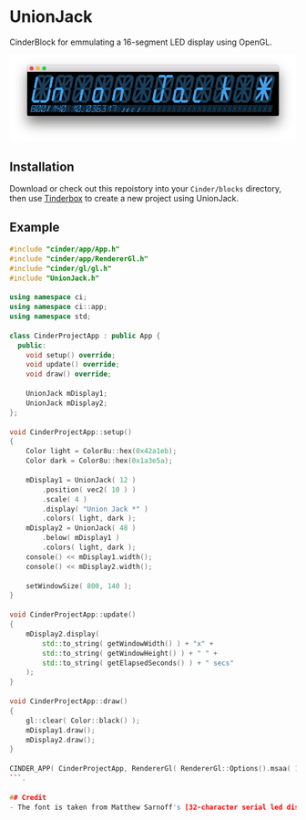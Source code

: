 # UnionJack
CinderBlock for emmulating a 16-segment LED display using OpenGL.

![Screenshot](PREVIEW.png)

## Installation

Download or check out this repoistory into your `Cinder/blocks` directory, then
use [Tinderbox](https://libcinder.org/docs/guides/tinderbox/) to create a new
project using UnionJack.

## Example

```c++
#include "cinder/app/App.h"
#include "cinder/app/RendererGl.h"
#include "cinder/gl/gl.h"
#include "UnionJack.h"

using namespace ci;
using namespace ci::app;
using namespace std;

class CinderProjectApp : public App {
  public:
    void setup() override;
    void update() override;
    void draw() override;

    UnionJack mDisplay1;
    UnionJack mDisplay2;
};

void CinderProjectApp::setup()
{
    Color light = Color8u::hex(0x42a1eb);
    Color dark = Color8u::hex(0x1a3e5a);

    mDisplay1 = UnionJack( 12 )
        .position( vec2( 10 ) )
        .scale( 4 )
        .display( "Union Jack *" )
        .colors( light, dark );
    mDisplay2 = UnionJack( 48 )
        .below( mDisplay1 )
        .colors( light, dark );
    console() << mDisplay1.width();
    console() << mDisplay2.width();

    setWindowSize( 800, 140 );
}

void CinderProjectApp::update()
{
    mDisplay2.display(
        std::to_string( getWindowWidth() ) + "x" +
        std::to_string( getWindowHeight() ) + " " +
        std::to_string( getElapsedSeconds() ) + " secs"
    );
}

void CinderProjectApp::draw()
{
    gl::clear( Color::black() );
    mDisplay1.draw();
    mDisplay2.draw();
}

CINDER_APP( CinderProjectApp, RendererGl( RendererGl::Options().msaa( 16 ) ) )
```.

## Credit
- The font is taken from Matthew Sarnoff's [32-character serial led display](http://www.msarnoff.org/alpha32/)
